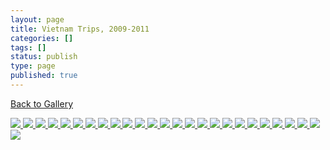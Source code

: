 ```yaml
---
layout: page
title: Vietnam Trips, 2009-2011
categories: []
tags: []
status: publish
type: page
published: true
---
```

<p><a title="Gallery" href="/events/gallery/">Back to Gallery</a></p>
<!-- Darkbox -->
<div class="darkbox">
<a href="http://vietnamvac.isamonkey.org/gallery/vietnam-2009-2011/boat-on-halong.jpg" data-darkbox="vietnam-2009-2011">
  <img src="http://vietnamvac.isamonkey.org/gallery/vietnam-2009-2011/thumbs/boat-on-halong.jpg" />
</a>
<a href="http://vietnamvac.isamonkey.org/gallery/vietnam-2009-2011/dsc08398.jpg" data-darkbox="vietnam-2009-2011">
  <img src="http://vietnamvac.isamonkey.org/gallery/vietnam-2009-2011/thumbs/dsc08398.jpg" />
</a>
<a href="http://vietnamvac.isamonkey.org/gallery/vietnam-2009-2011/dsc09502.jpg" data-darkbox="vietnam-2009-2011">
  <img src="http://vietnamvac.isamonkey.org/gallery/vietnam-2009-2011/thumbs/dsc09502.jpg" />
</a>
<a href="http://vietnamvac.isamonkey.org/gallery/vietnam-2009-2011/dsc09504.jpg" data-darkbox="vietnam-2009-2011">
  <img src="http://vietnamvac.isamonkey.org/gallery/vietnam-2009-2011/thumbs/dsc09504.jpg" />
</a>
<a href="http://vietnamvac.isamonkey.org/gallery/vietnam-2009-2011/dsc_0103.jpg" data-darkbox="vietnam-2009-2011">
  <img src="http://vietnamvac.isamonkey.org/gallery/vietnam-2009-2011/thumbs/dsc_0103.jpg" />
</a>
<a href="http://vietnamvac.isamonkey.org/gallery/vietnam-2009-2011/dsc_0104.jpg" data-darkbox="vietnam-2009-2011">
  <img src="http://vietnamvac.isamonkey.org/gallery/vietnam-2009-2011/thumbs/dsc_0104.jpg" />
</a>
<a href="http://vietnamvac.isamonkey.org/gallery/vietnam-2009-2011/dsc_0107.jpg" data-darkbox="vietnam-2009-2011">
  <img src="http://vietnamvac.isamonkey.org/gallery/vietnam-2009-2011/thumbs/dsc_0107.jpg" />
</a>
<a href="http://vietnamvac.isamonkey.org/gallery/vietnam-2009-2011/dsc_0108.jpg" data-darkbox="vietnam-2009-2011">
  <img src="http://vietnamvac.isamonkey.org/gallery/vietnam-2009-2011/thumbs/dsc_0108.jpg" />
</a>
<a href="http://vietnamvac.isamonkey.org/gallery/vietnam-2009-2011/dsc_0109.jpg" data-darkbox="vietnam-2009-2011">
  <img src="http://vietnamvac.isamonkey.org/gallery/vietnam-2009-2011/thumbs/dsc_0109.jpg" />
</a>
<a href="http://vietnamvac.isamonkey.org/gallery/vietnam-2009-2011/dsc_0124.jpg" data-darkbox="vietnam-2009-2011">
  <img src="http://vietnamvac.isamonkey.org/gallery/vietnam-2009-2011/thumbs/dsc_0124.jpg" />
</a>
<a href="http://vietnamvac.isamonkey.org/gallery/vietnam-2009-2011/dsc_0168.jpg" data-darkbox="vietnam-2009-2011">
  <img src="http://vietnamvac.isamonkey.org/gallery/vietnam-2009-2011/thumbs/dsc_0168.jpg" />
</a>
<a href="http://vietnamvac.isamonkey.org/gallery/vietnam-2009-2011/ha-long-bay.jpg" data-darkbox="vietnam-2009-2011">
  <img src="http://vietnamvac.isamonkey.org/gallery/vietnam-2009-2011/thumbs/ha-long-bay.jpg" />
</a>
<a href="http://vietnamvac.isamonkey.org/gallery/vietnam-2009-2011/p1080290.jpg" data-darkbox="vietnam-2009-2011">
  <img src="http://vietnamvac.isamonkey.org/gallery/vietnam-2009-2011/thumbs/p1080290.jpg" />
</a>
<a href="http://vietnamvac.isamonkey.org/gallery/vietnam-2009-2011/p1080313.jpg" data-darkbox="vietnam-2009-2011">
  <img src="http://vietnamvac.isamonkey.org/gallery/vietnam-2009-2011/thumbs/p1080313.jpg" />
</a>
<a href="http://vietnamvac.isamonkey.org/gallery/vietnam-2009-2011/p1080326.jpg" data-darkbox="vietnam-2009-2011">
  <img src="http://vietnamvac.isamonkey.org/gallery/vietnam-2009-2011/thumbs/p1080326.jpg" />
</a>
<a href="http://vietnamvac.isamonkey.org/gallery/vietnam-2009-2011/p1080327.jpg" data-darkbox="vietnam-2009-2011">
  <img src="http://vietnamvac.isamonkey.org/gallery/vietnam-2009-2011/thumbs/p1080327.jpg" />
</a>
<a href="http://vietnamvac.isamonkey.org/gallery/vietnam-2009-2011/p1090808.jpg" data-darkbox="vietnam-2009-2011">
  <img src="http://vietnamvac.isamonkey.org/gallery/vietnam-2009-2011/thumbs/p1090808.jpg" />
</a>
<a href="http://vietnamvac.isamonkey.org/gallery/vietnam-2009-2011/p1150660.jpg" data-darkbox="vietnam-2009-2011">
  <img src="http://vietnamvac.isamonkey.org/gallery/vietnam-2009-2011/thumbs/p1150660.jpg" />
</a>
<a href="http://vietnamvac.isamonkey.org/gallery/vietnam-2009-2011/p1210369.jpg" data-darkbox="vietnam-2009-2011">
  <img src="http://vietnamvac.isamonkey.org/gallery/vietnam-2009-2011/thumbs/p1210369.jpg" />
</a>
<a href="http://vietnamvac.isamonkey.org/gallery/vietnam-2009-2011/p1210584.jpg" data-darkbox="vietnam-2009-2011">
  <img src="http://vietnamvac.isamonkey.org/gallery/vietnam-2009-2011/thumbs/p1210584.jpg" />
</a>
<a href="http://vietnamvac.isamonkey.org/gallery/vietnam-2009-2011/p1210600.jpg" data-darkbox="vietnam-2009-2011">
  <img src="http://vietnamvac.isamonkey.org/gallery/vietnam-2009-2011/thumbs/p1210600.jpg" />
</a>
<a href="http://vietnamvac.isamonkey.org/gallery/vietnam-2009-2011/p1210602.jpg" data-darkbox="vietnam-2009-2011">
  <img src="http://vietnamvac.isamonkey.org/gallery/vietnam-2009-2011/thumbs/p1210602.jpg" />
</a>
<a href="http://vietnamvac.isamonkey.org/gallery/vietnam-2009-2011/p1210613.jpg" data-darkbox="vietnam-2009-2011">
  <img src="http://vietnamvac.isamonkey.org/gallery/vietnam-2009-2011/thumbs/p1210613.jpg" />
</a>
<a href="http://vietnamvac.isamonkey.org/gallery/vietnam-2009-2011/p1210624.jpg" data-darkbox="vietnam-2009-2011">
  <img src="http://vietnamvac.isamonkey.org/gallery/vietnam-2009-2011/thumbs/p1210624.jpg" />
</a>
<a href="http://vietnamvac.isamonkey.org/gallery/vietnam-2009-2011/p1210636.jpg" data-darkbox="vietnam-2009-2011">
  <img src="http://vietnamvac.isamonkey.org/gallery/vietnam-2009-2011/thumbs/p1210636.jpg" />
</a>
<a href="http://vietnamvac.isamonkey.org/gallery/vietnam-2009-2011/p1210637.jpg" data-darkbox="vietnam-2009-2011">
  <img src="http://vietnamvac.isamonkey.org/gallery/vietnam-2009-2011/thumbs/p1210637.jpg" />
</a>

</div>
<!-- End darkbox -->